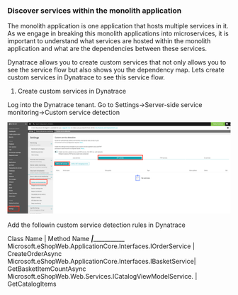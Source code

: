 ### Discover services within the monolith application
The monolith application is one application that hosts multiple services in it. As we engage in breaking this monolith applications into microservices, it is important to understand what services are hosted within the monolith application and what are the dependencies between these services. 

Dynatrace allows you to create custom services that not only allows you to see the service flow but also shows you the dependency map. Lets create custom services in Dynatrace to see this service flow.

1. Create custom services in Dynatrace

Log into the Dynatrace tenant. Go to Settings->Server-side service monitoring->Custom service detection

![CustomService-1](../images/CustomService-1.png)

Add the followin custom service detection rules in Dynatrace

Class Name                                                  | Method Name
_____________________________________|________________________________________________
Microsoft.eShopWeb.ApplicationCore.Interfaces.IOrderService | CreateOrderAsync 
Microsoft.eShopWeb.ApplicationCore.Interfaces.IBasketService| GetBasketItemCountAsync
Microsoft.eShopWeb.Web.Services.ICatalogViewModelService.   | GetCatalogItems